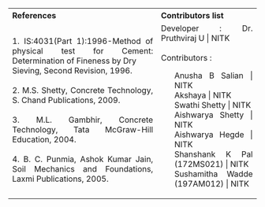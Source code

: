 <table style="text-align:justify; background-color:transparent;">
  <tr style="background-color:transparent;">
    <th>References</th>
    <th>Contributors list</th>
  </tr>
  <tr style="background-color:transparent;">
    <td>
    1. IS:4031(Part 1):1996-Method of physical test for Cement: Determination of Fineness by Dry</br> Sieving, Second Revision, 1996.<br><br>
    2. M.S. Shetty, Concrete Technology, S. Chand Publications, 2009.<br><br>
    3. M.L. Gambhir, Concrete Technology, Tata McGraw-Hill Education, 2004.<br><br>
    4. B. C. Punmia, Ashok Kumar Jain, Soil Mechanics and Foundations, Laxmi Publications, 2005.
    </td>
    <td>Developer : Dr. Pruthviraj U | NITK</br></br>
    Contributors :
    <ul style="list-style-type: none;">
    <li>Anusha B Salian | NITK</li>
    <li>Akshaya | NITK</li>
    <li>Swathi Shetty | NITK</li>
    <li>Aishwarya Shetty | NITK</li>
    <li>Aishwarya Hegde | NITK</li>
    <li>Shanshank K Pal (172MS021) | NITK</li>
    <li>Sushamitha Wadde (197AM012) | NITK</li>
    </ul></td>
  </tr>
</table>
